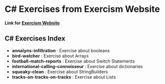 # C# Exercises from Exercism Website

**Link for [Exercism Website](https://exercism.org/)**

## C# Exercises Index

+ **annalyns-infiltration** : Exercise about booleans
+ **bird-watcher** : Exercise about Arrays
+ **football-match-reports** : Exercise about Switch Statements
+ **international-calling-connoisseur** : Exercise about dictionaries
+ **squeaky-clean** : Exercise about StringBuilders
+ **tracks-on-tracks-on-tracks** : Exercise about Lists